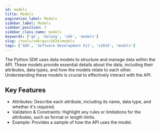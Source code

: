 ```yaml
---
id: models
title: Models
pagination_label: Models
sidebar_label: Models
sidebar_position: 3
sidebar_class_name: models
keywords: ['go', 'Golang', 'sdk', 'models']
slug: /tools/sdk/go/v2024/models
tags: ['SDK', 'Software Development Kit', 'v2024', 'models']
---
```


The Python SDK uses data models to structure and manage data within the API. These models provide essential details about the data, including their attributes, data types, and how the models relate to each other. Understanding these models is crucial to effectively interact with the API.

## Key Features

- Attributes: Describe each attribute, including its name, data type, and whether it's required.
- Validation & Constraints: Highlight any rules or limitations for the attributes, such as format or length limits.
- Example: Provides a sample of how the API uses the model.
